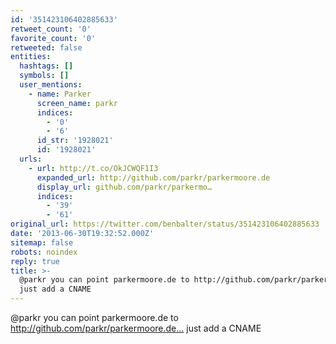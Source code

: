 ```yaml
---
id: '351423106402885633'
retweet_count: '0'
favorite_count: '0'
retweeted: false
entities:
  hashtags: []
  symbols: []
  user_mentions:
    - name: Parker
      screen_name: parkr
      indices:
        - '0'
        - '6'
      id_str: '1928021'
      id: '1928021'
  urls:
    - url: http://t.co/OkJCWQF1I3
      expanded_url: http://github.com/parkr/parkermoore.de
      display_url: github.com/parkr/parkermo…
      indices:
        - '39'
        - '61'
original_url: https://twitter.com/benbalter/status/351423106402885633
date: '2013-06-30T19:32:52.000Z'
sitemap: false
robots: noindex
reply: true
title: >-
  @parkr you can point parkermoore.de to http://github.com/parkr/parkermoore.de…
  just add a CNAME
---
```


@parkr you can point parkermoore.de to http://github.com/parkr/parkermoore.de… just add a CNAME